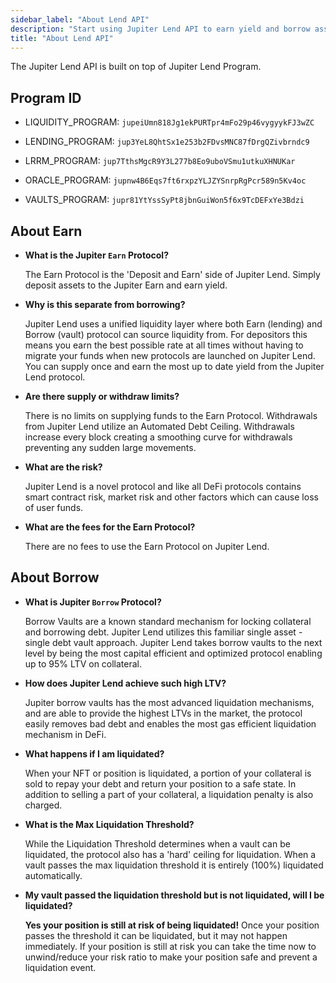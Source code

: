 ```yaml
---
sidebar_label: "About Lend API"
description: "Start using Jupiter Lend API to earn yield and borrow assets."
title: "About Lend API"
---
```


<head>
    <title>Lend API</title>
    <meta name="twitter:card" content="summary" />
</head>

The Jupiter Lend API is built on top of Jupiter Lend Program.

## Program ID

- LIQUIDITY_PROGRAM: `jupeiUmn818Jg1ekPURTpr4mFo29p46vygyykFJ3wZC`

- LENDING_PROGRAM: `jup3YeL8QhtSx1e253b2FDvsMNC87fDrgQZivbrndc9`

- LRRM_PROGRAM: `jup7TthsMgcR9Y3L277b8Eo9uboVSmu1utkuXHNUKar`

- ORACLE_PROGRAM: `jupnw4B6Eqs7ft6rxpzYLJZYSnrpRgPcr589n5Kv4oc`

- VAULTS_PROGRAM: `jupr81YtYssSyPt8jbnGuiWon5f6x9TcDEFxYe3Bdzi`

## About Earn

- **What is the Jupiter `Earn` Protocol?**
    
    The Earn Protocol is the 'Deposit and Earn' side of Jupiter Lend. Simply deposit assets to the Jupiter Earn and earn yield.

- **Why is this separate from borrowing?**
    
    Jupiter Lend uses a unified liquidity layer where both Earn (lending) and Borrow (vault) protocol can source liquidity from. For depositors this means you earn the best possible rate at all times without having to migrate your funds when new protocols are launched on Jupiter Lend. You can supply once and earn the most up to date yield from the Jupiter Lend protocol.

- **Are there supply or withdraw limits?**
    
    There is no limits on supplying funds to the Earn Protocol. Withdrawals from Jupiter Lend utilize an Automated Debt Ceiling. Withdrawals increase every block creating a smoothing curve for withdrawals preventing any sudden large movements.

- **What are the risk?**
    
    Jupiter Lend is a novel protocol and like all DeFi protocols contains smart contract risk, market risk and other factors which can cause loss of user funds.

- **What are the fees for the Earn Protocol?**
    
    There are no fees to use the Earn Protocol on Jupiter Lend.

## About Borrow

- **What is Jupiter `Borrow` Protocol?**
    
    Borrow Vaults are a known standard mechanism for locking collateral and borrowing debt. Jupiter Lend utilizes this familiar single asset - single debt vault approach. Jupiter Lend takes borrow vaults to the next level by being the most capital efficient and optimized protocol enabling up to 95% LTV on collateral.

- **How does Jupiter Lend achieve such high LTV?**

    Jupiter borrow vaults has the most advanced liquidation mechanisms, and are able to provide the highest LTVs in the market, the protocol easily removes bad debt and enables the most gas efficient liquidation mechanism in DeFi.

- **What happens if I am liquidated?**
    
    When your NFT or position is liquidated, a portion of your collateral is sold to repay your debt and return your position to a safe state. In addition to selling a part of your collateral, a liquidation penalty is also charged.

- **What is the Max Liquidation Threshold?**

    While the Liquidation Threshold determines when a vault can be liquidated, the protocol also has a 'hard' ceiling for liquidation. When a vault passes the max liquidation threshold it is entirely (100%) liquidated automatically.

- **My vault passed the liquidation threshold but is not liquidated, will I be liquidated?**
    
    **Yes your position is still at risk of being liquidated!** Once your position passes the threshold it can be liquidated, but it may not happen immediately.
    If your position is still at risk you can take the time now to unwind/reduce your risk ratio to make your position safe and prevent a liquidation event.
